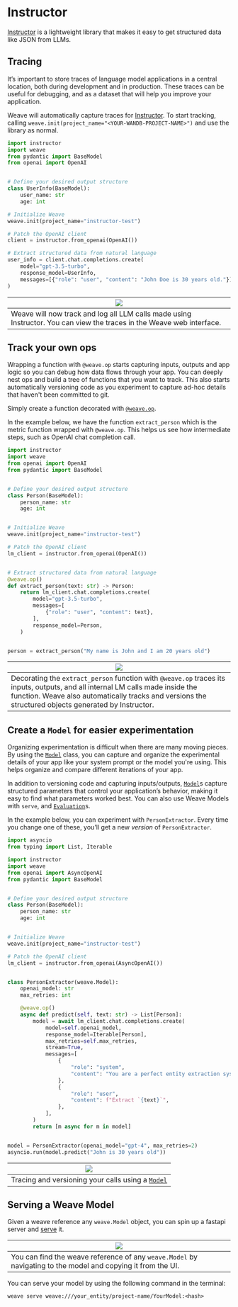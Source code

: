 # Instructor

[Instructor](https://python.useinstructor.com/) is a lightweight library that makes it easy to get structured data like JSON from LLMs.

## Tracing

It’s important to store traces of language model applications in a central location, both during development and in production. These traces can be useful for debugging, and as a dataset that will help you improve your application.

Weave will automatically capture traces for [Instructor](https://python.useinstructor.com/). To start tracking, calling `weave.init(project_name="<YOUR-WANDB-PROJECT-NAME>")` and use the library as normal.

```python
import instructor
import weave
from pydantic import BaseModel
from openai import OpenAI


# Define your desired output structure
class UserInfo(BaseModel):
    user_name: str
    age: int

# Initialize Weave
weave.init(project_name="instructor-test")

# Patch the OpenAI client
client = instructor.from_openai(OpenAI())

# Extract structured data from natural language
user_info = client.chat.completions.create(
    model="gpt-3.5-turbo",
    response_model=UserInfo,
    messages=[{"role": "user", "content": "John Doe is 30 years old."}],
)
```

| ![](./imgs/instructor/instructor_lm_trace.gif)                                                                        |
|-----------------------------------------------------------------------------------------------------------------------|
| Weave will now track and log all LLM calls made using Instructor. You can view the traces in the Weave web interface. |

## Track your own ops

Wrapping a function with `@weave.op` starts capturing inputs, outputs and app logic so you can debug how data flows through your app. You can deeply nest ops and build a tree of functions that you want to track. This also starts automatically versioning code as you experiment to capture ad-hoc details that haven't been committed to git.

Simply create a function decorated with [`@weave.op`](/guides/tracking/ops).

In the example below, we have the function `extract_person` which is the metric function wrapped with `@weave.op`. This helps us see how intermediate steps, such as OpenAI chat completion call.

```python
import instructor
import weave
from openai import OpenAI
from pydantic import BaseModel


# Define your desired output structure
class Person(BaseModel):
    person_name: str
    age: int


# Initialize Weave
weave.init(project_name="instructor-test")

# Patch the OpenAI client
lm_client = instructor.from_openai(OpenAI())


# Extract structured data from natural language
@weave.op()
def extract_person(text: str) -> Person:
    return lm_client.chat.completions.create(
        model="gpt-3.5-turbo",
        messages=[
            {"role": "user", "content": text},
        ],
        response_model=Person,
    )


person = extract_person("My name is John and I am 20 years old")
```

| ![](./imgs/instructor/instructor_op_trace.png) |
|---|
| Decorating the `extract_person` function with `@weave.op` traces its inputs, outputs, and all internal LM calls made inside the function. Weave also automatically tracks and versions the structured objects generated by Instructor. |

## Create a `Model` for easier experimentation

Organizing experimentation is difficult when there are many moving pieces. By using the [`Model`](../core-types/models) class, you can capture and organize the experimental details of your app like your system prompt or the model you're using. This helps organize and compare different iterations of your app. 

In addition to versioning code and capturing inputs/outputs, [`Model`](../core-types/models)s capture structured parameters that control your application’s behavior, making it easy to find what parameters worked best. You can also use Weave Models with `serve`, and [`Evaluation`](../core-types/evaluations.md)s.

In the example below, you can experiment with `PersonExtractor`. Every time you change one of these, you'll get a new _version_ of `PersonExtractor`.

```python
import asyncio
from typing import List, Iterable

import instructor
import weave
from openai import AsyncOpenAI
from pydantic import BaseModel


# Define your desired output structure
class Person(BaseModel):
    person_name: str
    age: int


# Initialize Weave
weave.init(project_name="instructor-test")

# Patch the OpenAI client
lm_client = instructor.from_openai(AsyncOpenAI())


class PersonExtractor(weave.Model):
    openai_model: str
    max_retries: int

    @weave.op()
    async def predict(self, text: str) -> List[Person]:
        model = await lm_client.chat.completions.create(
            model=self.openai_model,
            response_model=Iterable[Person],
            max_retries=self.max_retries,
            stream=True,
            messages=[
                {
                    "role": "system",
                    "content": "You are a perfect entity extraction system",
                },
                {
                    "role": "user",
                    "content": f"Extract `{text}`",
                },
            ],
        )
        return [m async for m in model]


model = PersonExtractor(openai_model="gpt-4", max_retries=2)
asyncio.run(model.predict("John is 30 years old"))
```

| ![](./imgs/instructor/instructor_weave_model.png) |
|---------------------------------------------------------------------------|
| Tracing and versioning your calls using a [`Model`](../core-types/models) |

## Serving a Weave Model

Given a weave reference any `weave.Model` object, you can spin up a fastapi server and [serve](https://wandb.github.io/weave/guides/tools/serve) it.

| [![](./imgs/instructor/instructor_serve.png)](https://wandb.ai/geekyrakshit/instructor-test/weave/objects/PersonExtractor/versions/xXpMsJvaiTOjKafz1TnHC8wMgH5ZAAwYOaBMvHuLArI) |
|----------------------------------------------------------------------------------------------------------------------------------------------------------------|
| You can find the weave reference of any `weave.Model` by navigating to the model and copying it from the UI.                                                      |

You can serve your model by using the following command in the terminal:

```shell
weave serve weave:///your_entity/project-name/YourModel:<hash>
```